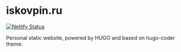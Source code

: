 # iskovpin.ru

[![Netlify Status](https://api.netlify.com/api/v1/badges/18857aed-f64f-40df-b882-26cdc39ed39a/deploy-status)](https://app.netlify.com/sites/suspicious-colden-e1dc2c/deploys)

Personal static website, powered by HUGO and based on hugo-coder theme.
